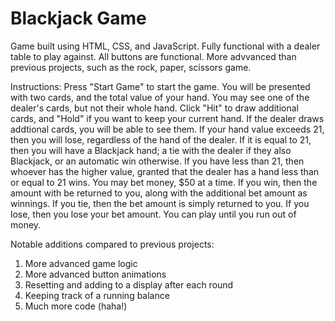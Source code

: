 # Blackjack Game
 
Game built using HTML, CSS, and JavaScript. Fully functional with a dealer
table to play against. All buttons are functional. More advvanced than previous
projects, such as the rock, paper, scissors game.

Instructions: Press "Start Game" to start the game. You will be presented
with two cards, and the total value of your hand. You may see one of the
dealer's cards, but not their whole hand. Click "Hit" to draw additional cards,
and "Hold" if you want to keep your current hand. If the dealer draws addtional
cards, you will be able to see them. If your hand value exceeds 21, then you will
lose, regardless of the hand of the dealer. If it is equal to 21, then you will
have a Blackjack hand; a tie with the dealer if they also Blackjack, or an automatic
win otherwise. If you have less than 21, then whoever has the higher value, granted that
the dealer has a hand less than or equal to 21 wins. You may bet money, $50 at a time. If
you win, then the amount with be returned to you, along with the additional bet amount
as winnings. If you tie, then the bet amount is simply returned to you. If you lose,
then you lose your bet amount. You can play until you run out of money.

Notable additions compared to previous projects:  
1. More advanced game logic
2. More advanced button animations
3. Resetting and adding to a display after each round
4. Keeping track of a running balance
5. Much more code (haha!)
